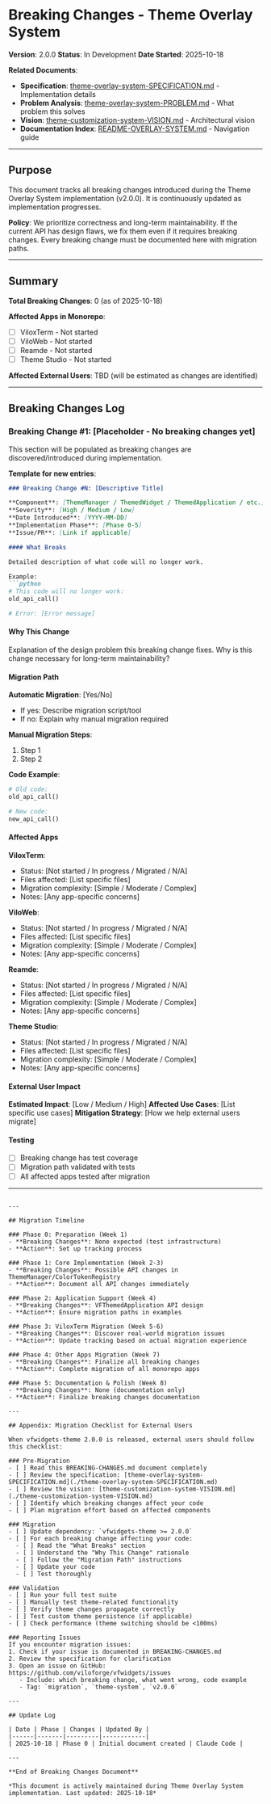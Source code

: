 # Breaking Changes - Theme Overlay System

**Version**: 2.0.0
**Status**: In Development
**Date Started**: 2025-10-18

**Related Documents**:
- **Specification**: [theme-overlay-system-SPECIFICATION.md](./theme-overlay-system-SPECIFICATION.md) - Implementation details
- **Problem Analysis**: [theme-overlay-system-PROBLEM.md](./theme-overlay-system-PROBLEM.md) - What problem this solves
- **Vision**: [theme-customization-system-VISION.md](./theme-customization-system-VISION.md) - Architectural vision
- **Documentation Index**: [README-OVERLAY-SYSTEM.md](./README-OVERLAY-SYSTEM.md) - Navigation guide

---

## Purpose

This document tracks all breaking changes introduced during the Theme Overlay System implementation (v2.0.0). It is continuously updated as implementation progresses.

**Policy**: We prioritize correctness and long-term maintainability. If the current API has design flaws, we fix them even if it requires breaking changes. Every breaking change must be documented here with migration paths.

---

## Summary

**Total Breaking Changes**: 0 (as of 2025-10-18)

**Affected Apps in Monorepo**:
- [ ] ViloxTerm - Not started
- [ ] ViloWeb - Not started
- [ ] Reamde - Not started
- [ ] Theme Studio - Not started

**Affected External Users**: TBD (will be estimated as changes are identified)

---

## Breaking Changes Log

### Breaking Change #1: [Placeholder - No breaking changes yet]

This section will be populated as breaking changes are discovered/introduced during implementation.

**Template for new entries**:

```markdown
### Breaking Change #N: [Descriptive Title]

**Component**: [ThemeManager / ThemedWidget / ThemedApplication / etc.]
**Severity**: [High / Medium / Low]
**Date Introduced**: [YYYY-MM-DD]
**Implementation Phase**: [Phase 0-5]
**Issue/PR**: [Link if applicable]

#### What Breaks

Detailed description of what code will no longer work.

Example:
```python
# This code will no longer work:
old_api_call()

# Error: [Error message]
```

#### Why This Change

Explanation of the design problem this breaking change fixes.
Why is this change necessary for long-term maintainability?

#### Migration Path

**Automatic Migration**: [Yes/No]
- If yes: Describe migration script/tool
- If no: Explain why manual migration required

**Manual Migration Steps**:

1. Step 1
2. Step 2

**Code Example**:
```python
# Old code:
old_api_call()

# New code:
new_api_call()
```

#### Affected Apps

**ViloxTerm**:
- Status: [Not started / In progress / Migrated / N/A]
- Files affected: [List specific files]
- Migration complexity: [Simple / Moderate / Complex]
- Notes: [Any app-specific concerns]

**ViloWeb**:
- Status: [Not started / In progress / Migrated / N/A]
- Files affected: [List specific files]
- Migration complexity: [Simple / Moderate / Complex]
- Notes: [Any app-specific concerns]

**Reamde**:
- Status: [Not started / In progress / Migrated / N/A]
- Files affected: [List specific files]
- Migration complexity: [Simple / Moderate / Complex]
- Notes: [Any app-specific concerns]

**Theme Studio**:
- Status: [Not started / In progress / Migrated / N/A]
- Files affected: [List specific files]
- Migration complexity: [Simple / Moderate / Complex]
- Notes: [Any app-specific concerns]

#### External User Impact

**Estimated Impact**: [Low / Medium / High]
**Affected Use Cases**: [List specific use cases]
**Mitigation Strategy**: [How we help external users migrate]

#### Testing

- [ ] Breaking change has test coverage
- [ ] Migration path validated with tests
- [ ] All affected apps tested after migration

---
```

---

## Migration Timeline

### Phase 0: Preparation (Week 1)
- **Breaking Changes**: None expected (test infrastructure)
- **Action**: Set up tracking process

### Phase 1: Core Implementation (Week 2-3)
- **Breaking Changes**: Possible API changes in ThemeManager/ColorTokenRegistry
- **Action**: Document all API changes immediately

### Phase 2: Application Support (Week 4)
- **Breaking Changes**: VFThemedApplication API design
- **Action**: Ensure migration paths in examples

### Phase 3: ViloxTerm Migration (Week 5-6)
- **Breaking Changes**: Discover real-world migration issues
- **Action**: Update tracking based on actual migration experience

### Phase 4: Other Apps Migration (Week 7)
- **Breaking Changes**: Finalize all breaking changes
- **Action**: Complete migration of all monorepo apps

### Phase 5: Documentation & Polish (Week 8)
- **Breaking Changes**: None (documentation only)
- **Action**: Finalize breaking changes documentation

---

## Appendix: Migration Checklist for External Users

When vfwidgets-theme 2.0.0 is released, external users should follow this checklist:

### Pre-Migration
- [ ] Read this BREAKING-CHANGES.md document completely
- [ ] Review the specification: [theme-overlay-system-SPECIFICATION.md](./theme-overlay-system-SPECIFICATION.md)
- [ ] Review the vision: [theme-customization-system-VISION.md](./theme-customization-system-VISION.md)
- [ ] Identify which breaking changes affect your code
- [ ] Plan migration effort based on affected components

### Migration
- [ ] Update dependency: `vfwidgets-theme >= 2.0.0`
- [ ] For each breaking change affecting your code:
  - [ ] Read the "What Breaks" section
  - [ ] Understand the "Why This Change" rationale
  - [ ] Follow the "Migration Path" instructions
  - [ ] Update your code
  - [ ] Test thoroughly

### Validation
- [ ] Run your full test suite
- [ ] Manually test theme-related functionality
- [ ] Verify theme changes propagate correctly
- [ ] Test custom theme persistence (if applicable)
- [ ] Check performance (theme switching should be <100ms)

### Reporting Issues
If you encounter migration issues:
1. Check if your issue is documented in BREAKING-CHANGES.md
2. Review the specification for clarification
3. Open an issue on GitHub: https://github.com/viloforge/vfwidgets/issues
   - Include: which breaking change, what went wrong, code example
   - Tag: `migration`, `theme-system`, `v2.0.0`

---

## Update Log

| Date | Phase | Changes | Updated By |
|------|-------|---------|------------|
| 2025-10-18 | Phase 0 | Initial document created | Claude Code |

---

**End of Breaking Changes Document**

*This document is actively maintained during Theme Overlay System implementation. Last updated: 2025-10-18*
